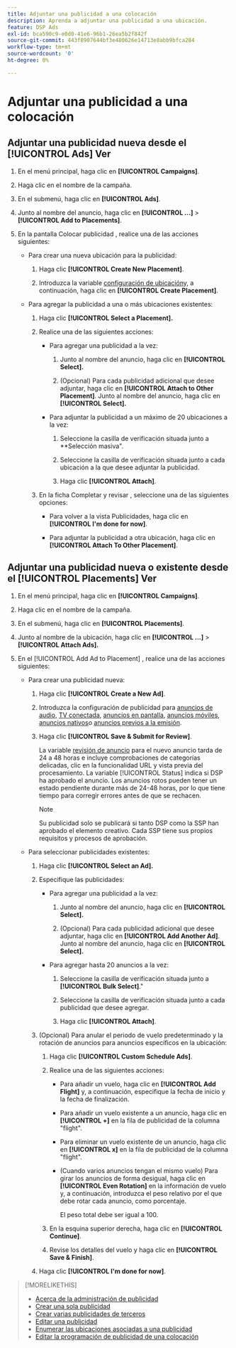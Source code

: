 ```yaml
---
title: Adjuntar una publicidad a una colocación
description: Aprenda a adjuntar una publicidad a una ubicación.
feature: DSP Ads
exl-id: bca590c9-e0d0-41e6-96b1-26ea5b2f842f
source-git-commit: 443f8907644bf3e480626e14713e8abb9bfca284
workflow-type: tm+mt
source-wordcount: '0'
ht-degree: 0%

---
```


# Adjuntar una publicidad a una colocación

## Adjuntar una publicidad nueva desde el [!UICONTROL Ads] Ver

1. En el menú principal, haga clic en **[!UICONTROL Campaigns]**.

1. Haga clic en el nombre de la campaña.

1. En el submenú, haga clic en **[!UICONTROL Ads]**.

1. Junto al nombre del anuncio, haga clic en  **[!UICONTROL ...]** > **[!UICONTROL Add to Placements]**.

1. En la pantalla Colocar publicidad , realice una de las acciones siguientes:

   * Para crear una nueva ubicación para la publicidad:

      1. Haga clic **[!UICONTROL Create New Placement]**.

      1. Introduzca la variable [configuración de ubicación](/help/dsp/campaign-management/placements/placement-settings.md)y, a continuación, haga clic en **[!UICONTROL Create Placement]**.
   * Para agregar la publicidad a una o más ubicaciones existentes:

      1. Haga clic **[!UICONTROL Select a Placement].**

      1. Realice una de las siguientes acciones:

         * Para agregar una publicidad a la vez:

            1. Junto al nombre del anuncio, haga clic en **[!UICONTROL Select].**

            1. (Opcional) Para cada publicidad adicional que desee adjuntar, haga clic en **[!UICONTROL Attach to Other Placement]**. Junto al nombre del anuncio, haga clic en **[!UICONTROL Select].**
         * Para adjuntar la publicidad a un máximo de 20 ubicaciones a la vez:

            1. Seleccione la casilla de verificación situada junto a **Selección masiva&quot;.

            1. Seleccione la casilla de verificación situada junto a cada ubicación a la que desee adjuntar la publicidad.

            1. Haga clic **[!UICONTROL Attach]**.
      1. En la ficha Completar y revisar , seleccione una de las siguientes opciones:

         * Para volver a la vista Publicidades, haga clic en **[!UICONTROL I'm done for now]**.

         * Para adjuntar la publicidad a otra ubicación, haga clic en **[!UICONTROL Attach To Other Placement]**.




## Adjuntar una publicidad nueva o existente desde el [!UICONTROL Placements] Ver

1. En el menú principal, haga clic en **[!UICONTROL Campaigns]**.

1. Haga clic en el nombre de la campaña.

1. En el submenú, haga clic en **[!UICONTROL Placements]**.

1. Junto al nombre de la ubicación, haga clic en  **[!UICONTROL ...]** > **[!UICONTROL Attach Ads].**

1. En el [!UICONTROL Add Ad to Placement] , realice una de las acciones siguientes:

   * Para crear una publicidad nueva:

      1. Haga clic **[!UICONTROL Create a New Ad]**.

      1. Introduzca la configuración de publicidad para [anuncios de audio](ad-settings-audio.md), [TV conectada](ad-settings-connected-tv.md), [anuncios en pantalla](ad-settings-display.md), [anuncios móviles](ad-settings-mobile.md), [anuncios nativos](ad-settings-native.md)o [anuncios previos a la emisión](ad-settings-pre-roll.md).

      1. Haga clic **[!UICONTROL Save & Submit for Review]**.

         La variable [revisión de anuncio](ad-about.md) para el nuevo anuncio tarda de 24 a 48 horas e incluye comprobaciones de categorías delicadas, clic en la funcionalidad URL y vista previa del procesamiento. La variable [!UICONTROL Status] indica si DSP ha aprobado el anuncio. Los anuncios rotos pueden tener un estado pendiente durante más de 24-48 horas, por lo que tiene tiempo para corregir errores antes de que se rechacen.

         >[!NOTE]
         >
         >Su publicidad solo se publicará si tanto DSP como la SSP han aprobado el elemento creativo. Cada SSP tiene sus propios requisitos y procesos de aprobación.
   * Para seleccionar publicidades existentes:

      1. Haga clic **[!UICONTROL Select an Ad].**

      1. Especifique las publicidades:

         * Para agregar una publicidad a la vez:

            1. Junto al nombre del anuncio, haga clic en **[!UICONTROL Select].**

            1. (Opcional) Para cada publicidad adicional que desee adjuntar, haga clic en **[!UICONTROL Add Another Ad]**. Junto al nombre del anuncio, haga clic en **[!UICONTROL Select].**
         * Para agregar hasta 20 anuncios a la vez:

            1. Seleccione la casilla de verificación situada junto a **[!UICONTROL Bulk Select]**.&quot;

            1. Seleccione la casilla de verificación situada junto a cada publicidad que desee agregar.

            1. Haga clic **[!UICONTROL Attach]**.
      1. (Opcional) Para anular el periodo de vuelo predeterminado y la rotación de anuncios para anuncios específicos en la ubicación:

         1. Haga clic **[!UICONTROL Custom Schedule Ads]**.

         1. Realice una de las siguientes acciones:

            * Para añadir un vuelo, haga clic en **[!UICONTROL Add Flight]** y, a continuación, especifique la fecha de inicio y la fecha de finalización.

            * Para añadir un vuelo existente a un anuncio, haga clic en **[!UICONTROL +]** en la fila de publicidad de la columna &quot;flight&quot;.

            * Para eliminar un vuelo existente de un anuncio, haga clic en **[!UICONTROL x]** en la fila de publicidad de la columna &quot;flight&quot;.

            * (Cuando varios anuncios tengan el mismo vuelo) Para girar los anuncios de forma desigual, haga clic en **[!UICONTROL Even Rotation]** en la información de vuelo y, a continuación, introduzca el peso relativo por el que debe rotar cada anuncio, como porcentaje.

               El peso total debe ser igual a 100.
         1. En la esquina superior derecha, haga clic en **[!UICONTROL Continue]**.

         1. Revise los detalles del vuelo y haga clic en **[!UICONTROL Save & Finish]**.
      1. Haga clic **[!UICONTROL I'm done for now]**.






>[!MORELIKETHIS]
>
>* [Acerca de la administración de publicidad](ad-about.md)
>* [Crear una sola publicidad](ad-create.md)
>* [Crear varias publicidades de terceros](ad-create-multiple.md)
>* [Editar una publicidad](ad-edit.md)
>* [Enumerar las ubicaciones asociadas a una publicidad](ad-list-placements.md)
>* [Editar la programación de publicidad de una colocación](/help/dsp/campaign-management/placements/placement-edit-ad-schedule.md)


